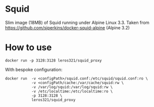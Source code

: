 Squid
=====

Slim image (18MB) of Squid running under Alpine Linux 3.3.
Taken from https://github.com/sjperkins/docker-squid-alpine (Alpine 3.2)

How to use
=========

```
docker run -p 3128:3128 leros321/squid_proxy
```

With bespoke configuration:

```
docker run  -v <configPath>/squid.conf:/etc/squid/squid.conf:ro \
            -v <configPath/cache:/var/cache/squid:rw \
            -v /var/log/squid:/var/log/squid:rw \
            -v /etc/localtime:/etc/localtime:ro \
            -p 3128:3128 \
            leros321/squid_proxy
```
